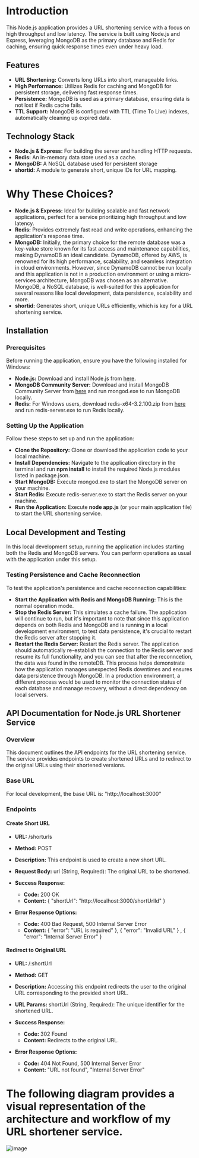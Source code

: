 # Introduction
This Node.js application provides a URL shortening service with a focus on high throughput and low latency. The service is built using Node.js and Express, leveraging MongoDB as the primary database and Redis for caching, ensuring quick response times even under heavy load.

## Features
* **URL Shortening:** Converts long URLs into short, manageable links.
* **High Performance:** Utilizes Redis for caching and MongoDB for persistent storage, delivering fast response times.
* **Persistence:** MongoDB is used as a primary database, ensuring data is not lost if Redis cache fails.
* **TTL Support:** MongoDB is configured with TTL (Time To Live) indexes, automatically cleaning up expired data.

## Technology Stack
* **Node.js & Express:** For building the server and handling HTTP requests.
* **Redis:** An in-memory data store used as a cache.
* **MongoDB:** A NoSQL database used for persistent storage
* **shortid:** A module to generate short, unique IDs for URL mapping.

# Why These Choices?
* **Node.js & Express:** Ideal for building scalable and fast network applications, perfect for a service prioritizing high throughput and low latency.
* **Redis:** Provides extremely fast read and write operations, enhancing the application's response time.
* **MongoDB:** Initially, the primary choice for the remote database was a key-value store known for its fast access and maintenance capabilities, making DynamoDB an ideal candidate. DynamoDB, offered by AWS, is renowned for its high performance, scalability, and seamless integration in cloud environments.
However, since DynamoDB cannot be run locally and this application is not in a production environment or using a micro-services architecture, MongoDB was chosen as an alternative. MongoDB, a NoSQL database, is well-suited for this application for several reasons like local development, data persistence, scalability and more.
* **shortid:** Generates short, unique URLs efficiently, which is key for a URL shortening service.

## Installation
### Prerequisites
Before running the application, ensure you have the following installed for Windows:

* **Node.js:** Download and install Node.js from [here](https://nodejs.org/en/download).
* **MongoDB Community Server:** Download and install MongoDB Community Server from [here](https://www.mongodb.com/try/download/community) and run mongod.exe to run MongoDB locally.
* **Redis:** For Windows users, download redis-x64-3.2.100.zip from [here](https://github.com/microsoftarchive/redis/releases/tag/win-3.2.100) and run redis-server.exe to run Redis locally.
  
### Setting Up the Application
Follow these steps to set up and run the application:

* **Clone the Repository:** Clone or download the application code to your local machine.
* **Install Dependencies:** Navigate to the application directory in the terminal and run **npm install** to install the required Node.js modules listed in package.json.
* **Start MongoDB:** Execute mongod.exe to start the MongoDB server on your machine.
* **Start Redis:** Execute redis-server.exe to start the Redis server on your machine.
* **Run the Application:** Execute **node app.js** (or your main application file) to start the URL shortening service.

## Local Development and Testing
In this local development setup, running the application includes starting both the Redis and MongoDB servers. You can perform operations as usual with the application under this setup.

### Testing Persistence and Cache Reconnection
To test the application's persistence and cache reconnection capabilities:

* **Start the Application with Redis and MongoDB Running:** This is the normal operation mode.
* **Stop the Redis Server:** This simulates a cache failure. The application will continue to run, but it's important to note that since this application depends on both Redis and MongoDB and is running in a local development environment, to test data persistence, it's crucial to restart the Redis server after stopping it.
* **Restart the Redis Server:** Restart the Redis server. The application should automatically re-establish the connection to the Redis server and resume its full functionality, and you can see that after the reconncetion, the data was found in the remoteDB.
This process helps demonstrate how the application manages unexpected Redis downtimes and ensures data persistence through MongoDB. In a production environment, a different process would be used to monitor the connection status of each database and manage recovery, without a direct dependency on local servers.

## API Documentation for Node.js URL Shortener Service
### Overview
This document outlines the API endpoints for the URL shortening service. The service provides endpoints to create shortened URLs and to redirect to the original URLs using their shortened versions.

### Base URL
For local development, the base URL is: "http://localhost:3000"

### Endpoints
#### Create Short URL
* **URL:** /shorturls
* **Method:** POST
* **Description:** This endpoint is used to create a new short URL.
* **Request Body:**
url (String, Required): The original URL to be shortened.
* **Success Response:**
  * **Code:** 200 OK
  * **Content:** { "shortUrl": "http://localhost:3000/shortUrlId" }

* **Error Response Options:**
  * **Code:** 400 Bad Request, 500 Internal Server Error
  * **Content:** {  "error": "URL is required"  }, { "error": "Invalid URL" } , { "error": "Internal Server Error" }

#### Redirect to Original URL
* **URL:** /:shortUrl
* **Method:** GET
* **Description:** Accessing this endpoint redirects the user to the original URL corresponding to the provided short URL.
* **URL Params:** shortUrl (String, Required): The unique identifier for the shortened URL.
* **Success Response:**
  * **Code:** 302 Found
  * **Content:** Redirects to the original URL.

* **Error Response Options:**
  * **Code:** 404 Not Found, 500 Internal Server Error
  * **Content:** "URL not found", "Internal Server Error"
 
# The following diagram provides a visual representation of the architecture and workflow of my URL shortener service.
![image](https://github.com/drorgabay/URL-Shortener-Service/assets/81250590/8e1f3087-d14e-4c7b-9c3c-301c572aed45)



